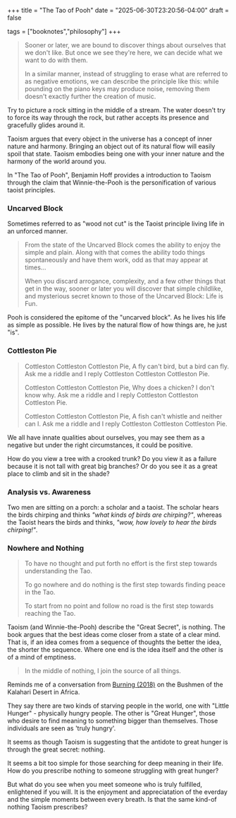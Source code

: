 +++
title = "The Tao of Pooh"
date = "2025-06-30T23:20:56-04:00"
draft = false

tags = ["booknotes","philosophy"]
+++

> Sooner or later, we are bound to discover things about ourselves that we don't like. But once we see they're here, we can decide what we want to do with them.
>
> In a similar manner, instead of struggling to erase what are referred to as negative emotions, we can describe the principle like this: while pounding on the piano keys may produce noise, removing them doesn't exactly further the creation of music.

Try to picture a rock sitting in the middle of a stream. The water doesn't try to force its way through the rock, but rather accepts its presence and gracefully glides around it.

Taoism argues that every object in the universe has a concept of inner nature and harmony. Bringing an object out of its natural flow will easily spoil that state. Taoism embodies being one with your inner nature and the harmony of the world around you.

In "The Tao of Pooh", Benjamin Hoff provides a introduction to Taoism through the claim that Winnie-the-Pooh is the personification of various taoist principles.

### Uncarved Block

Sometimes referred to as "wood not cut" is the Taoist principle living life in an unforced manner.

> From the state of the Uncarved Block comes the ability to enjoy the simple and plain. Along with that comes the ability todo things spontaneously and have them work, odd as that may appear at times...
>
> When you discard arrogance, complexity, and a few other things that get in the way, sooner or later you will discover that simple childlike, and mysterious secret known to those of the Uncarved Block: Life is Fun.

Pooh is considered the epitome of the "uncarved block". As he lives his life as simple as possible. He lives by the natural flow of how things are, he just "is".

### Cottleston Pie

>Cottleston Cottleston Cottleston Pie,
>A fly can't bird, but a bird can fly.
>Ask me a riddle and I reply
>Cottleston Cottleston Cottleston Pie.
>
>Cottleston Cottleston Cottleston Pie,
>Why does a chicken? I don't know why.
>Ask me a riddle and I reply
>Cottleston Cottleston Cottleston Pie.
>
>Cottleston Cottleston Cottleston Pie,
>A fish can't whistle and neither can I.
>Ask me a riddle and I reply
Cottleston Cottleston Cottleston Pie.

We all have innate qualities about ourselves, you may see them as a negative but under the right circumstances, it could be positive.

How do you view a tree with a crooked trunk? Do you view it as a failure because it is not tall with great big branches? Or do you see it as a great place to climb and sit in the shade?

### Analysis vs. Awareness

Two men are sitting on a porch: a scholar and a taoist. The scholar hears the birds chirping and thinks *"what kinds of birds are chirping?"*, whereas the Taoist hears the birds and thinks, *"wow, how lovely to hear the birds chirping!"*.

### Nowhere and Nothing

> To have no thought and put forth no effort is the first step towards understanding the Tao.
>
> To go nowhere and do nothing is the first step towards finding peace in the Tao.
>
> To start from no point and follow no road is the first step towards reaching the Tao.

Taoism (and Winnie-the-Pooh) describe the "Great Secret", is nothing. The book argues that the best ideas come closer from a state of a clear mind. That is, if an idea comes from a sequence of thoughts the better the idea, the shorter the sequence. Where one end is the idea itself and the other is of a mind of emptiness.

> In the middle of nothing, I join the source of all things.

Reminds me of a conversation from [Burning (2018)](https://en.wikipedia.org/wiki/Burning_(2018_film)) on the Bushmen of the Kalahari Desert in Africa.

They say there are two kinds of starving people in the world, one with "Little Hunger" - physically hungry people. The other is "Great Hunger", those who desire to find meaning to something bigger than themselves. Those individuals are seen as 'truly hungry'.

It seems as though Taoism is suggesting that the antidote to great hunger is through the great secret: nothing.

It seems a bit too simple for those searching for deep meaning in their life. How do you prescribe nothing to someone struggling with great hunger?

But what do you see when you meet someone who is truly fulfilled, enlightened if you will. It is the enjoyment and appreciatation of the everday and the simple moments between every breath. Is that the same kind-of nothing Taoism prescribes?
